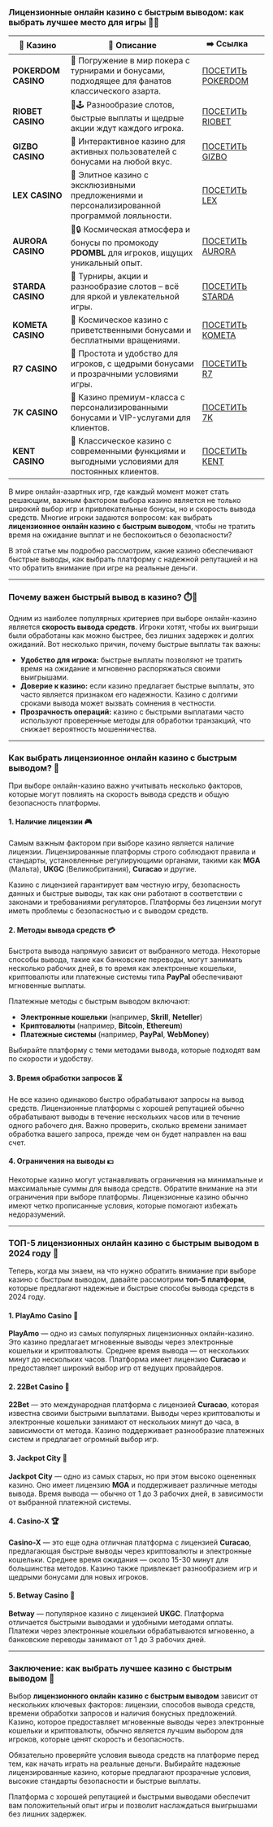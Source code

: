 ### Лицензионные онлайн казино с быстрым выводом: как выбрать лучшее место для игры 🎰💸
| 🎰 Казино           | 📜 Описание                                                                                       | ➡️ Ссылка                                                                                          |   |
| ------------------- | ------------------------------------------------------------------------------------------------- | -------------------------------------------------------------------------------------------------- | - |
| **POKERDOM CASINO** | 🎲 Погружение в мир покера с турнирами и бонусами, подходящее для фанатов классического азарта.   | [ПОСЕТИТЬ POKERDOM](https://brandplay.link/FwVc4f)                                                 |   |
| **RIOBET CASINO**   | 🌟🕹️ Разнообразие слотов, быстрые выплаты и щедрые акции ждут каждого игрока.                    | [ПОСЕТИТЬ RIOBET](https://brandplay.link/TnjsxFvH)                                                 |   |
| **GIZBO CASINO**    | 🚀 Интерактивное казино для активных пользователей с бонусами на любой вкус.                      | [ПОСЕТИТЬ GIZBO](https://brandplay.link/rvzLrVLp)                                                  |   |
| **LEX CASINO**      | 🎰 Элитное казино с эксклюзивными предложениями и персонализированной программой лояльности.      | [ПОСЕТИТЬ LEX](https://brandplay.link/VMqNXPFs)                                                    |   |
| **AURORA CASINO**   | 🌌🔒 Космическая атмосфера и бонусы по промокоду **PDOMBL** для игроков, ищущих уникальный опыт. | [ПОСЕТИТЬ AURORA](https://10trafic-stat2.com/click/668546556bcc6313411604bc/6766/13031/subaccount) |   |
| **STARDA CASINO**   | 🌠 Турниры, акции и разнообразие слотов – всё для яркой и увлекательной игры.                     | [ПОСЕТИТЬ STARDA](https://brandplay.link/HDcDrxLk)                                                 |   |
| **KOMETA CASINO**   | 💫 Космическое казино с приветственными бонусами и бесплатными вращениями.                        | [ПОСЕТИТЬ KOMETA](https://brandplay.link/jHzFFYGv)                                                 |   |
| **R7 CASINO**       | 🎯 Простота и удобство для игроков, с щедрыми бонусами и прозрачными условиями игры.              | [ПОСЕТИТЬ R7](https://brandplay.link/dByFXP7h)                                                     |   |
| **7K CASINO**       | 💎 Казино премиум-класса с персонализированными бонусами и VIP-услугами для клиентов.             | [ПОСЕТИТЬ 7K](https://brandplay.link/dd46bNgD)                                                     |   |
| **KENT CASINO**     | 🎲 Классическое казино с современными функциями и выгодными условиями для постоянных клиентов.    | [ПОСЕТИТЬ KENT](https://brandplay.link/XRH1g6Vb)                                                   

В мире онлайн-азартных игр, где каждый момент может стать решающим, важным фактором выбора казино является не только широкий выбор игр и привлекательные бонусы, но и скорость вывода средств. Многие игроки задаются вопросом: как выбрать **лицензионное онлайн казино с быстрым выводом**, чтобы не тратить время на ожидание выплат и не беспокоиться о безопасности?

В этой статье мы подробно рассмотрим, какие казино обеспечивают быстрые выводы, как выбрать платформу с надежной репутацией и на что обратить внимание при игре на реальные деньги.

***

### Почему важен быстрый вывод в казино? ⏱️💸

Одним из наиболее популярных критериев при выборе онлайн-казино является **скорость вывода средств**. Игроки хотят, чтобы их выигрыши были обработаны как можно быстрее, без лишних задержек и долгих ожиданий. Вот несколько причин, почему быстрые выплаты так важны:

* **Удобство для игрока:** быстрые выплаты позволяют не тратить время на ожидание и мгновенно распоряжаться своими выигрышами.
* **Доверие к казино:** если казино предлагает быстрые выплаты, это часто является признаком его надежности. Казино с долгими сроками вывода может вызвать сомнения в честности.
* **Прозрачность операций:** казино с быстрыми выплатами часто используют проверенные методы для обработки транзакций, что снижает вероятность мошенничества.

***

### Как выбрать лицензионное онлайн казино с быстрым выводом? 🧐

При выборе онлайн-казино важно учитывать несколько факторов, которые могут повлиять на скорость вывода средств и общую безопасность платформы.

#### 1. Наличие лицензии 🎮

Самым важным фактором при выборе казино является наличие лицензии. Лицензированные платформы строго соблюдают правила и стандарты, установленные регулирующими органами, такими как **MGA** (Мальта), **UKGC** (Великобритания), **Curacao** и другие.

Казино с лицензией гарантирует вам честную игру, безопасность данных и быстрые выводы, так как они работают в соответствии с законами и требованиями регуляторов. Платформы без лицензии могут иметь проблемы с безопасностью и с выводом средств.

#### 2. Методы вывода средств 💳

Быстрота вывода напрямую зависит от выбранного метода. Некоторые способы вывода, такие как банковские переводы, могут занимать несколько рабочих дней, в то время как электронные кошельки, криптовалюты или платежные системы типа **PayPal** обеспечивают мгновенные выплаты.

Платежные методы с быстрым выводом включают:

* **Электронные кошельки** (например, **Skrill**, **Neteller**)
* **Криптовалюты** (например, **Bitcoin**, **Ethereum**)
* **Платежные системы** (например, **PayPal**, **WebMoney**)

Выбирайте платформу с теми методами вывода, которые подходят вам по скорости и удобству.

#### 3. Время обработки запросов ⏳

Не все казино одинаково быстро обрабатывают запросы на вывод средств. Лицензионные платформы с хорошей репутацией обычно обрабатывают выводы в течение нескольких часов или в течение одного рабочего дня. Важно проверить, сколько времени занимает обработка вашего запроса, прежде чем он будет направлен на ваш счет.

#### 4. Ограничения на выводы 💵

Некоторые казино могут устанавливать ограничения на минимальные и максимальные суммы для вывода средств. Обратите внимание на эти ограничения при выборе платформы. Лицензионные казино обычно имеют четко прописанные условия, которые помогают избежать недоразумений.

***

### ТОП-5 лицензионных онлайн казино с быстрым выводом в 2024 году 🎯

Теперь, когда мы знаем, на что нужно обратить внимание при выборе казино с быстрым выводом, давайте рассмотрим **топ-5 платформ**, которые предлагают надежные и быстрые способы вывода средств в 2024 году.

#### 1. **PlayAmo Casino** 🌟

**PlayAmo** — одно из самых популярных лицензионных онлайн-казино. Это казино предлагает мгновенные выводы через электронные кошельки и криптовалюты. Среднее время вывода — от нескольких минут до нескольких часов. Платформа имеет лицензию **Curacao** и предоставляет широкий выбор игр от ведущих провайдеров.

#### 2. **22Bet Casino** 🏅

**22Bet** — это международная платформа с лицензией **Curacao**, которая известна своими быстрыми выплатами. Выводы через криптовалюты и электронные кошельки занимают от нескольких минут до часа, в зависимости от метода. Казино поддерживает разнообразие платежных систем и предлагает огромный выбор игр.

#### 3. **Jackpot City** 🎰

**Jackpot City** — одно из самых старых, но при этом высоко оцененных казино. Оно имеет лицензию **MGA** и поддерживает различные методы вывода. Время вывода — обычно от 1 до 3 рабочих дней, в зависимости от выбранной платежной системы.

#### 4. **Casino-X** 🏆

**Casino-X** — это еще одна отличная платформа с лицензией **Curacao**, предлагающая быстрые выводы через криптовалюты и электронные кошельки. Среднее время ожидания — около 15-30 минут для большинства методов. Казино также привлекает разнообразием игр и щедрыми бонусами для новых игроков.

#### 5. **Betway Casino** 🎯

**Betway** — популярное казино с лицензией **UKGC**. Платформа отличается быстрыми выводами и удобными методами оплаты. Платежи через электронные кошельки обрабатываются мгновенно, а банковские переводы занимают от 1 до 3 рабочих дней.

***

### Заключение: как выбрать лучшее казино с быстрым выводом 🏅

Выбор **лицензионного онлайн казино с быстрым выводом** зависит от нескольких ключевых факторов: лицензии, способов вывода средств, времени обработки запросов и наличия бонусных предложений. Казино, которое предоставляет мгновенные выводы через электронные кошельки и криптовалюты, обычно является лучшим выбором для игроков, которые ценят скорость и безопасность.

Обязательно проверяйте условия вывода средств на платформе перед тем, как начать играть на реальные деньги. Выбирайте надежные лицензированные казино, которые предлагают прозрачные условия, высокие стандарты безопасности и быстрые выплаты.

Платформа с хорошей репутацией и быстрыми выводами обеспечит вам положительный опыт игры и позволит наслаждаться выигрышами без лишних задержек.
